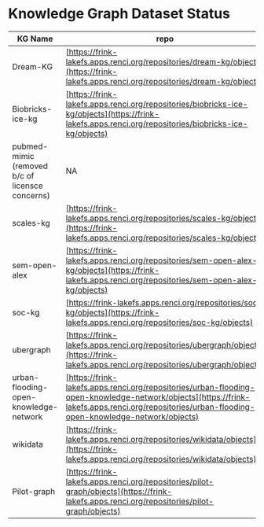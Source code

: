 # Knowledge Graph Dataset Status

| KG Name                               | repo                                                                                                                                                                                             | Format |
|---------------------------------------|--------------------------------------------------------------------------------------------------------------------------------------------------------------------------------------------------|--------|
| Dream-KG                              | [https://frink-lakefs.apps.renci.org/repositories/dream-kg/objects](https://frink-lakefs.apps.renci.org/repositories/dream-kg/objects)                                                           | ttl    |
| Biobricks-ice-kg                      | [https://frink-lakefs.apps.renci.org/repositories/biobricks-ice-kg/objects](https://frink-lakefs.apps.renci.org/repositories/biobricks-ice-kg/objects)                                           | N/A    |
| pubmed-mimic  (removed b/c of licensce concerns)                         | NA                                                   | CSV    |
| scales-kg                             | [https://frink-lakefs.apps.renci.org/repositories/scales-kg/objects](https://frink-lakefs.apps.renci.org/repositories/scales-kg/objects)                                                         | ttl    |
| sem-open-alex                         | [https://frink-lakefs.apps.renci.org/repositories/sem-open-alex-kg/objects](https://frink-lakefs.apps.renci.org/repositories/sem-open-alex-kg/objects)                                           | trig   |
| soc-kg                                | [https://frink-lakefs.apps.renci.org/repositories/soc-kg/objects](https://frink-lakefs.apps.renci.org/repositories/soc-kg/objects)                                                               | ttl   |
| ubergraph                             | [https://frink-lakefs.apps.renci.org/repositories/ubergraph/objects](https://frink-lakefs.apps.renci.org/repositories/ubergraph/objects)                                                         | hdt    |
| urban-flooding-open-knowledge-network | [https://frink-lakefs.apps.renci.org/repositories/urban-flooding-open-knowledge-network/objects](https://frink-lakefs.apps.renci.org/repositories/urban-flooding-open-knowledge-network/objects) | nq     |
| wikidata                              | [https://frink-lakefs.apps.renci.org/repositories/wikidata/objects](https://frink-lakefs.apps.renci.org/repositories/wikidata/objects)                                                           | hdt    |
| Pilot-graph                              | [https://frink-lakefs.apps.renci.org/repositories/pilot-graph/objects](https://frink-lakefs.apps.renci.org/repositories/pilot-graph/objects)                                                           | ttl    |

